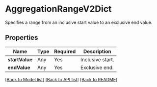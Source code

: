 # AggregationRangeV2Dict

Specifies a range from an inclusive start value to an exclusive end value.

## Properties
| Name | Type | Required | Description |
| ------------ | ------------- | ------------- | ------------- |
**startValue** | Any | Yes | Inclusive start. |
**endValue** | Any | Yes | Exclusive end. |


[[Back to Model list]](../../README.md#models-v2-link) [[Back to API list]](../../README.md#documentation-for-api-endpoints) [[Back to README]](../../README.md)
